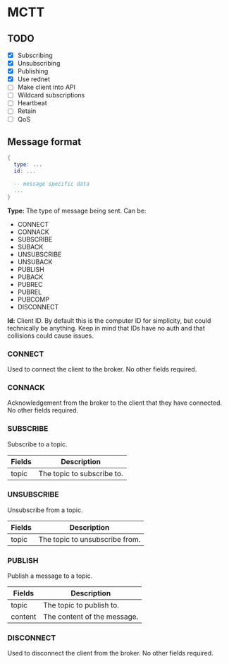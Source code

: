 # MCTT

## TODO

- [X] Subscribing
- [X] Unsubscribing
- [X] Publishing
- [X] Use rednet
- [ ] Make client into API
- [ ] Wildcard subscriptions
- [ ] Heartbeat
- [ ] Retain
- [ ] QoS

## Message format

```lua
{
  type: ...
  id: ...

  -- message specific data
  ...
}
```

**Type:** The type of message being sent. Can be:

- CONNECT
- CONNACK
- SUBSCRIBE
- SUBACK
- UNSUBSCRIBE
- UNSUBACK
- PUBLISH
- PUBACK
- PUBREC
- PUBREL
- PUBCOMP
- DISCONNECT

**Id:** Client ID. By default this is the computer ID for simplicity, but could technically be anything. Keep in mind that IDs have no auth and that collisions could cause issues.

### CONNECT

Used to connect the client to the broker. No other fields required.

### CONNACK

Acknowledgement from the broker to the client that they have connected. No other fields required.

### SUBSCRIBE

Subscribe to a topic.

| Fields | Description |
| --- | --- |
| topic | The topic to subscribe to. |

### UNSUBSCRIBE

Unsubscribe from a topic.

| Fields | Description |
| --- | --- |
| topic | The topic to unsubscribe from. |

### PUBLISH

Publish a message to a topic.

| Fields | Description |
| --- | --- |
| topic | The topic to publish to. |
| content | The content of the message. |

### DISCONNECT

Used to disconnect the client from the broker. No other fields required.
